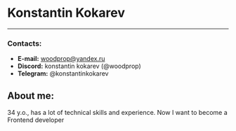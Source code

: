 # Konstantin Kokarev
***
### Contacts:

- **E-mail:** woodprop@yandex.ru
- **Discord:** konstantin kokarev (@woodprop)
- **Telegram:** @konstantinkokarev

## About me:
34 y.o., has a lot of technical skills and experience.
Now I want to become a Frontend developer